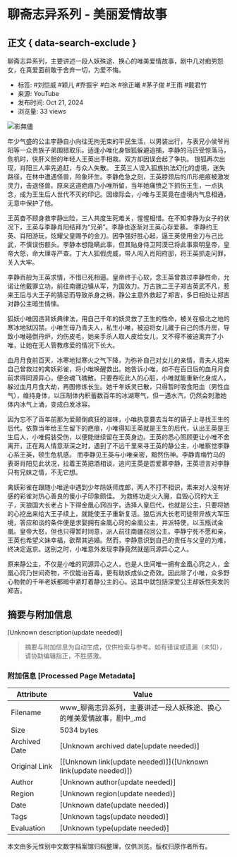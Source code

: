 # 聊斋志异系列 - 美丽爱情故事

## 正文 { data-search-exclude }


聊斋志异系列，主要讲述一段人妖殊途、换心的唯美爱情故事，剧中几对痴男怨女，在真爱面前敢于舍弃一切，为爱不悔。

- 标签: #刘恺威 #颖儿 #乔振宇 #白冰 #徐正曦 #茅子俊 #王雨 #戴君竹
- 来源: YouTube
- 发布时间: Oct 21, 2024
- 浏览量: 33 views

![影無儘](https://i.ytimg.com/an/sbZMNiw5ALF0YrYKZeg6Xg/featured_channel.jpg?v=6637bf7e)

年少气盛的公主李静自小向往无拘无束的平民生活，以男装出行，与表兄小侯爷肖阳等一众贵族子弟围猎取乐。适逢小唯化身银狐躲避追捕，李静的马匹受惊落马，危机时，侠肝义胆的年轻人王英出手相救。双方却因误会起了争执。 银狐再次出现，肖阳三人率先追赶，与众人失散。 王英三人误入狐族执法幻化的虚境，迷失路径，在林中遭遇怪兽，险象环生。李静危急之刻，王英脖颈后的爪形疤痕被激发灵力，击退怪兽。原来这道疤痕乃小唯所留，当年她痛愤之下抓伤王生，一点执念，成为王生后人世代不灭的印记。因缘际会，小唯与王英竟在虚境内气息相通，无意中保护了他。

王英奋不顾身救李静出险，三人共度生死难关，惺惺相惜。在不知李静为女子的状况下，王英与李静肖阳结拜为“兄弟”。李静也逐渐对王英心存爱慕。 李静约王英、肖阳游玩，炫耀父皇赐予的金刀。因争强好胜心起，逼王英使用金刀与己比武，不慎误伤额头。李静本想隐瞒此事，但其贴身侍卫阿漠已将此事禀明皇帝，皇帝大怒，命大理寺严查。丁大人狐假虎威，带人闯入肖阳府邸，将王英抓走问罪，关入大牢。 

李静百般为王英求情，不惜已死相逼。皇帝终于心软，念王英曾救过李静性命，允诺让他戴罪立功，前往南疆边镇从军，为国效力。万古族二王子郑吉英武不凡，惹来王后与大王子的猜忌而导致杀身之祸，静公主意外救起了郑吉，多日相处让郑吉对静公主暗生情愫。 

狐妖小唯因违背妖典律法，用自己千年的妖灵救了王生的性命，被关在极北之地的寒冰地狱囚禁。小唯生母乃青夫人，私生小唯，被迫将女儿藏于自己的炼丹房，导致小唯碰倒丹炉，灼伤皮毛，她亲手杀人取人皮给女儿，又不得不被迫离弃了小唯，让她在无人管教疼爱的情况下长大。 

血月月食前百天，冰寒地狱寒火之气下降，为弥补自己对女儿的亲情，青夫人招来自己曾救过的禽妖彩雀，将小唯唤醒救出。她告诉小唯，如不在百日后的血月月食前求得同源异心，便会魂飞魄散。只要吞吃此人的心脏，小唯就能重新化身成人，躲过血月月食大劫，再图修炼长生。她千年妖灵已散，只得暂时吸食阳血（男性血气），维持身体，以压制体内积蓄数百年的冰湖寒气，但一遇水汽，仍然会刺激她体内冰气上涌，变成白发冰容。

因为忘不了百年前那为爱颠倒疯狂的滋味，小唯执意要去当年的镇子上寻找王生的后代。依靠当年给王生留下的疤痕，小唯得知王英就是王生的后代，认出王英是王生后人，小唯假装受伤，以便能继续留在王英身边。王英的悉心照顾更让小唯不舍离开，正在两人情意渐深之时，遇到了不远千里来寻王英的静公主，小唯察觉李静心系王英，顿生危机感。 而李静见王英与小唯亲密，黯然伤神。李静青梅竹马的表哥肖阳见此状况，拉着王英把酒相谈，追问王英是否爱慕李静，王英坦言对李静只有兄妹之情，不无它想。 

禽妖彩雀在跟随小唯途中遇到少年除妖师庞郎，两人不打不相识，素来对人没有好感的彩雀对热心善良的傻小子印象颇佳。 为救练功走火入魔，自毁心窍的大王子，天狼国大长老占卜下得金凰心窍四字，选择人皇后代，也就是公主，只要将她的心挖出来给大王子续上，就能使王子重新复活。狼后派大长老司徒带异族大军压境，答应和谈的条件便是求娶拥有金凰心窍的金凰公主，并派特使，以玉瓶试金凰。皇帝大怒，但也只得暂时同意，派人前往南疆召回公主。李静宁死不愿和亲，王英也希望义妹幸福，欲帮其逃婚。然而，李静意识到自己的责任与父皇的为难，终决定返京。送别之时，小唯意外发现李静竟然就是同源异心之人。 

原来静公主，不仅是小唯的同源异心之人，也是人世间唯一拥有金凰心窍之人，金凰心窍乃世间奇物，不仅能治百毒，更有助妖成仙之奇效。因此除了小唯，众多野心勃勃的千年老妖都暗中紧盯着静公主的心。这其中就包括深爱公主却妖性突发的郑吉。
<!-- tcd_original_link https://www.youtube.com/watch?v=h4IGa43vFlM -->


## 摘要与附加信息

<!-- tcd_abstract -->
[Unknown description(update needed)]
<!-- tcd_abstract_end -->

> 摘要与附加信息为自动生成，仅供检索与参考。如有错误或遗漏（未知），请协助编辑指正，不胜感激。

### 附加信息 [Processed Page Metadata]

| Attribute       | Value                                  |
|-----------------|----------------------------------------|
| Filename        | www_聊斋志异系列，主要讲述一段人妖殊途、换心的唯美爱情故事，剧中_.md                             |
| Size            | 5034 bytes                           |
| Archived Date   | [Unknown archived date(update needed)]                             |
| Original Link   | [[Unknown link(update needed)]]([Unknown link(update needed)])                       |
| Author          | [Unknown author(update needed)]                               |
| Region          | [Unknown region(update needed)]                               |
| Date            | [Unknown date(update needed)]                                 |
| Tags            | [Unknown tags(update needed)]                                 |
| Evaluation            | [Unknown type(update needed)]                                 |
<!-- tcd_table_end -->

本文由多元性别中文数字档案馆归档整理，仅供浏览。版权归原作者所有。
